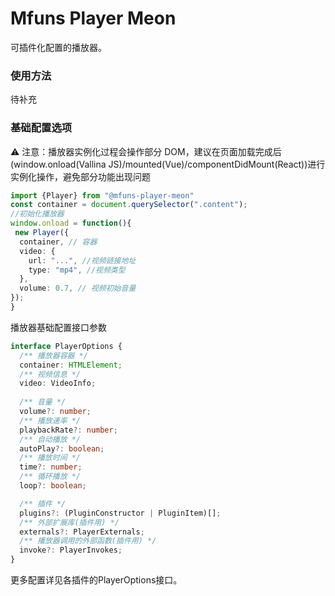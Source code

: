 # Mfuns Player Meon

可插件化配置的播放器。


### 使用方法

待补充


### 基础配置选项
⚠️ 注意：播放器实例化过程会操作部分 DOM，建议在页面加载完成后(window.onload(Vallina JS)/mounted(Vue)/componentDidMount(React))进行实例化操作，避免部分功能出现问题

```ts
import {Player} from "@mfuns-player-meon"
const container = document.querySelector(".content");
//初始化播放器
window.onload = function(){
 new Player({
  container, // 容器
  video: {
    url: "...", //视频链接地址
    type: "mp4", //视频类型
  },
  volume: 0.7, // 视频初始音量
});
}
```

播放器基础配置接口参数
```ts
interface PlayerOptions {
  /** 播放器容器 */
  container: HTMLElement;
  /** 视频信息 */
  video: VideoInfo;
  
  /** 音量 */
  volume?: number;
  /** 播放速率 */
  playbackRate?: number;
  /** 自动播放 */
  autoPlay?: boolean;
  /** 播放时间 */
  time?: number;
  /** 循环播放 */
  loop?: boolean;

  /** 插件 */
  plugins?: (PluginConstructor | PluginItem)[];
  /** 外部扩展库(插件用) */
  externals?: PlayerExternals;
  /** 播放器调用的外部函数(插件用) */
  invoke?: PlayerInvokes;
}
```


更多配置详见各插件的PlayerOptions接口。
